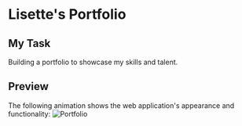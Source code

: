 # Lisette's Portfolio

## My Task
Building a portfolio to showcase my skills and talent.

## Preview
The following animation shows the web application's appearance and functionality:
![Portfolio](PortfolioGIF.gif)
